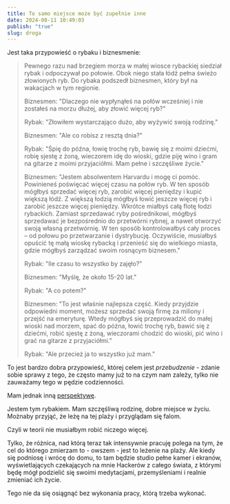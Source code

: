```yaml
---
title: To samo miejsce może być zupełnie inne
date: 2024-08-11 10:49:03
publish: "true"
slug: droga
---
```

Jest taka przypowieść o rybaku i biznesmenie: 

> Pewnego razu nad brzegiem morza w małej wiosce rybackiej siedział rybak i odpoczywał po połowie. Obok niego stała łódź pełna świeżo złowionych ryb. Do rybaka podszedł biznesmen, który był na wakacjach w tym regionie.
> 
> Biznesmen: "Dlaczego nie wypłynąłeś na połów wcześniej i nie zostałeś na morzu dłużej, aby złowić więcej ryb?"
> 
> Rybak: "Złowiłem wystarczająco dużo, aby wyżywić swoją rodzinę."
> 
> Biznesmen: "Ale co robisz z resztą dnia?"
> 
> Rybak: "Śpię do późna, łowię trochę ryb, bawię się z moimi dziećmi, robię sjestę z żoną, wieczorem idę do wioski, gdzie piję wino i gram na gitarze z moimi przyjaciółmi. Mam pełne i szczęśliwe życie."
> 
> Biznesmen: "Jestem absolwentem Harvardu i mogę ci pomóc. Powinieneś poświęcać więcej czasu na połów ryb. W ten sposób mógłbyś sprzedać więcej ryb, zarobić więcej pieniędzy i kupić większą łódź. Z większą łodzią mógłbyś łowić jeszcze więcej ryb i zarobić jeszcze więcej pieniędzy. Wkrótce miałbyś całą flotę łodzi rybackich. Zamiast sprzedawać ryby pośrednikowi, mógłbyś sprzedawać je bezpośrednio do przetwórni rybnej, a nawet otworzyć swoją własną przetwórnię. W ten sposób kontrolowałbyś cały proces – od połowu po przetwarzanie i dystrybucję. Oczywiście, musiałbyś opuścić tę małą wioskę rybacką i przenieść się do wielkiego miasta, gdzie mógłbyś zarządzać swoim rosnącym biznesem."
> 
> Rybak: "Ile czasu to wszystko by zajęło?"
> 
> Biznesmen: "Myślę, że około 15-20 lat."
> 
> Rybak: "A co potem?"
> 
> Biznesmen: "To jest właśnie najlepsza część. Kiedy przyjdzie odpowiedni moment, możesz sprzedać swoją firmę za miliony i przejść na emeryturę. Wtedy mógłbyś się przeprowadzić do małej wioski nad morzem, spać do późna, łowić trochę ryb, bawić się z dziećmi, robić sjestę z żoną, wieczorami chodzić do wioski, pić wino i grać na gitarze z przyjaciółmi."
> 
> Rybak: "Ale przecież ja to wszystko już mam."


To jest bardzo dobra przypowieść, której celem jest *przebudzenie* - zdanie sobie sprawy z tego, że często mamy już to na czym nam zależy, tylko nie zauważamy tego w pędzie codzienności. 

Mam jednak inną [perspektywę](/digital-garden/pov.md). 

Jestem tym rybakiem. Mam szczęśliwą rodzinę, dobre miejsce w życiu. Możnaby przyjąć, że leżę na tej plaży i przyglądam się falom. 

Czyli w teorii nie musiałbym robić niczego więcej. 

Tylko, że różnica, nad którą teraz tak intensywnie pracuję polega na tym, że cel do którego zmierzam to - owszem - jest to leżenie na plaży. Ale kiedy się podniosę i wrócę do domu, to tam będzie studio pełne kamer i ekranów, wyświetlających czekających na mnie Hackerów z całego świata, z którymi będę mógł podzielić się swoimi medytacjami, przemyśleniami i realnie zmieniać ich życie. 

Tego nie da się osiągnąć bez wykonania pracy, którą trzeba wykonać. 
